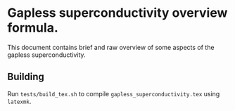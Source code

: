 # Gapless superconductivity overview formula.

This document contains brief and raw overview of some aspects of the gapless superconductivity.

## Building

Run `tests/build_tex.sh` to compile `gapless_superconductivity.tex` using `latexmk`.
